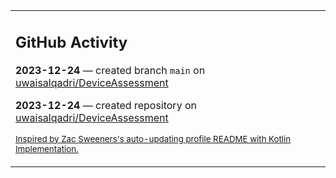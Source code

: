 <table><tr><td valign="top" width="100%">    

## GitHub Activity

**2023-12-24** — created branch `main` on [uwaisalqadri/DeviceAssessment](https://github.com/uwaisalqadri/DeviceAssessment)

**2023-12-24** — created repository on [uwaisalqadri/DeviceAssessment](https://github.com/uwaisalqadri/DeviceAssessment)
                
<sub><a href="https://github.com/ZacSweers/ZacSweers/">Inspired by Zac Sweeners's auto-updating profile README with Kotlin Implementation.</a></sub>
        